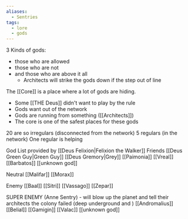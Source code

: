 ```yaml
---
aliases:
  - Sentries
tags:
  - lore
  - gods
---
```


3 Kinds of gods: 
- those who are allowed
- those who are not
- and those who are above it all
	- Architects will strike the gods down if the step out of line

The [[Core]] is a place where a lot of gods are hiding. 
- Some [[THE Deus]] didn't want to play by the rule 
- Gods want out of the network
- Gods are running from something ([[Architects]])
- The core is one of the safest places for these gods


20 are so irregulars (disconnected from the network)
5 regulars (in the network)
One regular is helping


God List provided by [[Deus Felixion|Felixion the Walker]]
Friends
[[Deus Green Guy|Green Guy]]
[[Deus Gremory|Grey]]
[[Paimonia]]
[[Vreal]]
[[Barbatos]]
[[unknown god]]

Neutral
[[Malifar]]
[[Morax]]

Enemy
[[Baal]]
[[Sitri]]
[[Vassago]]
[[Zepar]]

SUPER ENEMY (Anne Sentry) - will blow up the planet and tell their architects the colony failed (deep underground and )
[[Andromalius]]
[[Belial]]
[[Gamigin]]
[[Valac]]
[[unknown god]]